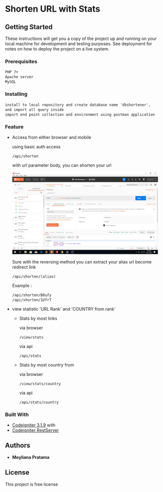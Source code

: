 # Shorten URL with Stats 



## Getting Started

These instructions will get you a copy of the project up and running on your local machine for development and testing purposes. See deployment for notes on how to deploy the project on a live system.

### Prerequisites

```
PHP 7+
Apache server
MySQL
```

### Installing

```
install to local repository and create database name 'dbshortener', and import all query inside
import end point collection and environment using postman application
```

### Feature

* Access from either browser and mobile

	using basic auth access
	```
	/api/shorten 
	```
	with url parameter body, you can shorten your url

	![ScreenShot](api-shorturl.jpg)


	Sure with the reversing method you can extract your alias url become redirect link
	
	```
	/api/shorten/(alias)
	```

	Example : 
	```
	/api/shorten/B8ufy
	/api/shorten/1UfrT
	```


* view statistic 'URL Rank' and 'COUNTRY from rank'
	
	* Stats by most links

		via browser

		``` 
		/view/stats
		```


		via api

		```
		/api/stats
		```

	* Stats by most country from

		via browser
		
		```
		/view/stats/country
		```


		via api
		
		```
		/api/stats/country
		```




### Built With

* [Codeigniter 3.1.9](https://www.codeigniter.com/) with
* [Codeigniter RestServer](https://packagist.org/packages/chriskacerguis/codeigniter-restserver)


## Authors

* **Meyliana Pratama**

## License

This project is free license
